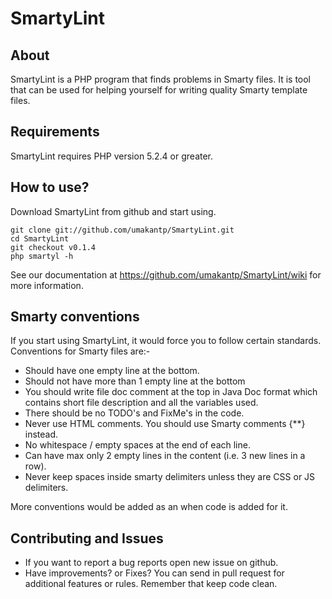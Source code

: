 SmartyLint
==========

About
------------

SmartyLint is a PHP program that finds problems in Smarty files. It is tool that can be used for helping yourself for writing quality Smarty template files.


Requirements
------------

SmartyLint requires PHP version 5.2.4 or greater.

How to use?
------------

Download SmartyLint from github and start using.

    git clone git://github.com/umakantp/SmartyLint.git
    cd SmartyLint
    git checkout v0.1.4
    php smartyl -h

See our documentation at https://github.com/umakantp/SmartyLint/wiki for more information.

Smarty conventions
------------------

If you start using SmartyLint, it would force you to follow certain standards. Conventions for Smarty files are:-

* Should have one empty line at the bottom.
* Should not have more than 1 empty line at the bottom
* You should write file doc comment at the top in Java Doc format which contains short file description and all the variables used.
* There should be no TODO's and FixMe's in the code.
* Never use HTML comments. You should use Smarty comments {**} instead.
* No whitespace / empty spaces at the end of each line.
* Can have max only 2 empty lines in the content (i.e. 3 new lines in a row).
* Never keep spaces inside smarty delimiters unless they are CSS or JS delimiters.

More conventions would be added as an when code is added for it.

Contributing and Issues
-----------------------

* If you want to report a bug reports open new issue on github.
* Have improvements? or Fixes? You can send in pull request for additional features or rules. Remember that keep code clean.
